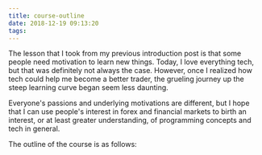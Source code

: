 ```yaml
---
title: course-outline
date: 2018-12-19 09:13:20
tags:
---
```


The lesson that I took from my previous introduction post is that some people need motivation to learn new things. Today, I love everything tech, but that was definitely not always the case. However, once I realized how tech could help me become a better trader, the grueling journey up the steep learning curve began seem less daunting.

Everyone's passions and underlying motivations are different, but I hope that I can use people's interest in forex and financial markets to birth an interest, or at least greater understanding, of programming concepts and tech in general.

The outline of the course is as follows:
